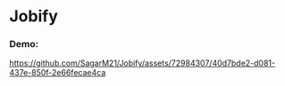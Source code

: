 # Jobify

### Demo:
https://github.com/SagarM21/Jobify/assets/72984307/40d7bde2-d081-437e-850f-2e66fecae4ca

